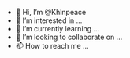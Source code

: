 - 👋 Hi, I’m @Khlnpeace
- 👀 I’m interested in ...
- 🌱 I’m currently learning ...
- 💞️ I’m looking to collaborate on ...
- 📫 How to reach me ...

<!---
Khlnpeace/Khlnpeace is a ✨ special ✨ repository because its `README.md` (this file) appears on your GitHub profile.
You can click the Preview link to take a look at your changes.
--->
